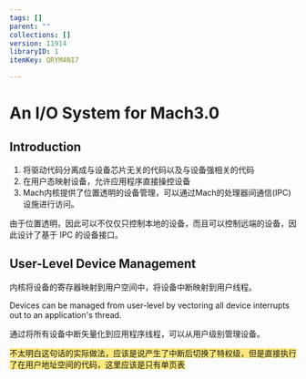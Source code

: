 ```yaml
---
tags: []
parent: ""
collections: []
version: 11914
libraryID: 1
itemKey: QRYM4NI7

---
```

# An I/O System for Mach3.0

## Introduction

1.  将驱动代码分离成与设备芯片无关的代码以及与设备强相关的代码
2.  在用户态映射设备，允许应用程序直接操控设备
3.  Mach内核提供了位置透明的设备管理，可以通过Mach的处理器间通信(IPC)设施进行访问。

由于位置透明，因此可以不仅仅只控制本地的设备，而且可以控制远端的设备，因此设计了基于 IPC 的设备接口。

## User-Level Device Management

内核将设备的寄存器映射到用户空间中，将设备中断映射到用户线程。

Devices can be managed from user-level by vectoring all device interrupts out to an application's thread.

通过将所有设备中断矢量化到应用程序线程，可以从用户级别管理设备。

<span style="background-color: #ffd40080">不太明白这句话的实际做法，应该是说产生了中断后切换了特权级，但是直接执行了在用户地址空间的代码，这里应该是只有单页表</span>
